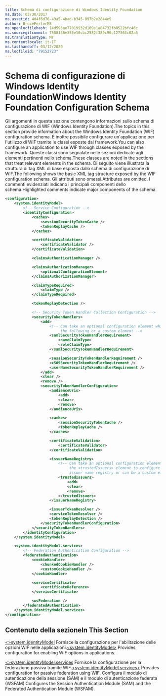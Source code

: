 ```yaml
---
title: Schema di configurazione di Windows Identity Foundation
ms.date: 03/30/2017
ms.assetid: 4d4f6d76-49a5-4bad-b345-097b2e2844e9
author: BrucePerlerMS
ms.openlocfilehash: 14d596ae77019932d169e1a84732fb8522bfc46c
ms.sourcegitcommit: 7588136e355e10cbc2582f389c90c127363c02a5
ms.translationtype: MT
ms.contentlocale: it-IT
ms.lasthandoff: 03/12/2020
ms.locfileid: "79152723"
---
```

# <a name="windows-identity-foundation-configuration-schema"></a><span data-ttu-id="0c6fd-102">Schema di configurazione di Windows Identity Foundation</span><span class="sxs-lookup"><span data-stu-id="0c6fd-102">Windows Identity Foundation Configuration Schema</span></span>

<span data-ttu-id="0c6fd-103">Gli argomenti in questa sezione contengono informazioni sullo schema di configurazione di WIF (Windows Identity Foundation).</span><span class="sxs-lookup"><span data-stu-id="0c6fd-103">The topics in this section provide information about the Windows Identity Foundation (WIF) configuration schema.</span></span> <span data-ttu-id="0c6fd-104">È inoltre possibile configurare un'applicazione per l'utilizzo di WIF tramite le classi esposte dal framework.</span><span class="sxs-lookup"><span data-stu-id="0c6fd-104">You can also configure an application to use WIF through classes exposed by the framework.</span></span> <span data-ttu-id="0c6fd-105">Queste classi sono segnalate nelle sezioni dedicate agli elementi pertinenti nello schema.</span><span class="sxs-lookup"><span data-stu-id="0c6fd-105">These classes are noted in the sections that treat relevant elements in the schema.</span></span> <span data-ttu-id="0c6fd-106">Di seguito viene illustrata la struttura di tag XML di base esposta dallo schema di configurazione di WIF.</span><span class="sxs-lookup"><span data-stu-id="0c6fd-106">The following shows the basic XML tag structure exposed by the WIF configuration schema.</span></span> <span data-ttu-id="0c6fd-107">Gli attributi sono omessi.</span><span class="sxs-lookup"><span data-stu-id="0c6fd-107">Attributes are omitted.</span></span> <span data-ttu-id="0c6fd-108">I commenti evidenziati indicano i principali componenti dello schema.</span><span class="sxs-lookup"><span data-stu-id="0c6fd-108">Highlighted comments indicate major components of the schema.</span></span>  
  
```xml  
<configuration>  
    <system.identityModel>  
        <!-- Service Configuration -->  
        <identityConfiguration>  
            <caches>  
                <sessionSecurityTokenCache />  
                <tokenReplayCache />  
            </caches>  

            <certificateValidation>  
                <certificateValidator />
            </certificateValidation>  

            <claimsAuthenticationManager />  

            <claimsAuthorizationManager>  
                <optionalConfigurationElement>  
            </claimsAuthorizationManager>  

            <claimTypeRequired>  
                <claimType />
            </claimTypeRequired>  

            <tokenReplayDetection />  

            <!-- Security Token Handler Collection Configuration -->  
            <securityTokenHandlers>  
                <add>  
                    <!-- Can take an optional configuration element which can be one of  
                         the following or a custom element -->  
                    <samlSecurityTokenHandlerRequirement>  
                        <nameClaimType>  
                        <roleClaimType>
                    </samlSecurityTokenHandlerRequirement>  

                    <sessionSecurityTokenHandlerRequirement />  
                    <x509SecurityTokenHandlerRequirement />  
                    <userNameSecurityTokenHandlerRequirement />  
                </add>  
                <clear />  
                <remove />  
                <securityTokenHandlerConfiguration>  
                    <audienceUris>  
                        <add>  
                        <clear>  
                        <remove>  
                    </audienceUris>  

                    <caches>  
                        <sessionSecurityTokenCache />  
                        <tokenReplayCache />  
                    </caches>  

                    <certificateValidation>  
                        <certificateValidator>
                    </certificateValidation>  

                    <issuerNameRegistry>  
                        <!-- Can take an optional configuration element which can be   
                             the <trustedIssuers> element to configure a configuration-based  
                             issuer name registry or can be a custom element -->  
                        <trustedIssuers>  
                            <add>  
                            <clear>  
                            <remove>  
                        </trustedIssuers>  
                    </issuerNameRegistry>  

                    <issuerTokenResolver />  
                    <serviceTokenResolver />  
                    <tokenReplayDetection />  
                </securityTokenHandlerConfiguration>  
            </securityTokenHandlers>  
        </identityConfiguration>  
    </system.identityModel>  

    <system.identityModel.services>  
        <!-- Federation Authentication Configuration -->  
        <federatedAuthentication>  
            <cookieHandler>  
                <chunkedCookieHandler />  
                <customCookieHandler />  
            </cookieHandler>  

            <serviceCertificate>  
                <certificateReference>  
            </serviceCertificate>  

            <wsFederation />  
        </federatedAuthentication>  
    </system.identityModel.services>  
</configuration>  
```  
  
## <a name="in-this-section"></a><span data-ttu-id="0c6fd-109">Contenuto della sezione</span><span class="sxs-lookup"><span data-stu-id="0c6fd-109">In This Section</span></span>  

<span data-ttu-id="0c6fd-110">[ \<>system.identityModel](system-identitymodel.md) Fornisce la configurazione per l'abilitazione delle opzioni WIF nelle applicazioni.</span><span class="sxs-lookup"><span data-stu-id="0c6fd-110">[\<system.identityModel>](system-identitymodel.md) Provides configuration for enabling WIF options in applications.</span></span>  
  
<span data-ttu-id="0c6fd-111">[ \<>system.identityModel.services](system-identitymodel-services.md) Fornisce la configurazione per la federazione passiva tramite WIF.</span><span class="sxs-lookup"><span data-stu-id="0c6fd-111">[\<system.identityModel.services>](system-identitymodel-services.md) Provides configuration for passive federation using WIF.</span></span> <span data-ttu-id="0c6fd-112">Configura il modulo di autenticazione della sessione (SAM) e il modulo di autenticazione federata (WSFAM).</span><span class="sxs-lookup"><span data-stu-id="0c6fd-112">Configures the Session Authentication Module (SAM) and the Federated Authentication Module (WSFAM).</span></span>
